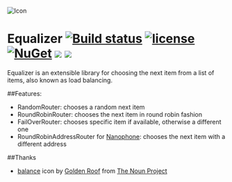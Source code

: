 ![Icon](http://i.imgur.com/WnKfKOC.png?1) 
# Equalizer [![Build status](https://ci.appveyor.com/api/projects/status/hwk6g88wm7orvcog?svg=true)](https://ci.appveyor.com/project/lvermeulen/equalizer) [![license](https://img.shields.io/github/license/lvermeulen/Equalizer.svg?maxAge=2592000)](https://github.com/lvermeulen/Equalizer/blob/master/LICENSE) [![NuGet](https://img.shields.io/nuget/v/Equalizer.Core.svg?maxAge=2592000)](https://www.nuget.org/packages/Equalizer.Core/)  ![](https://img.shields.io/badge/.net-4.5.1-yellowgreen.svg) ![](https://img.shields.io/badge/netstandard-1.6-yellowgreen.svg)
Equalizer is an extensible library for choosing the next item from a list of items, also known as load balancing.

##Features:
* RandomRouter: chooses a random next item
* RoundRobinRouter: chooses the next item in round robin fashion
* FailOverRouter: chooses specific item if available, otherwise a different one
* RoundRobinAddressRouter for [Nanophone](https://github.com/lvermeulen/Nanophone): chooses the next item with a different address

##Thanks
* [balance](https://thenounproject.com/term/balance/203869/) icon by [Golden Roof](https://thenounproject.com/goldenroof/) from [The Noun Project](https://thenounproject.com)
